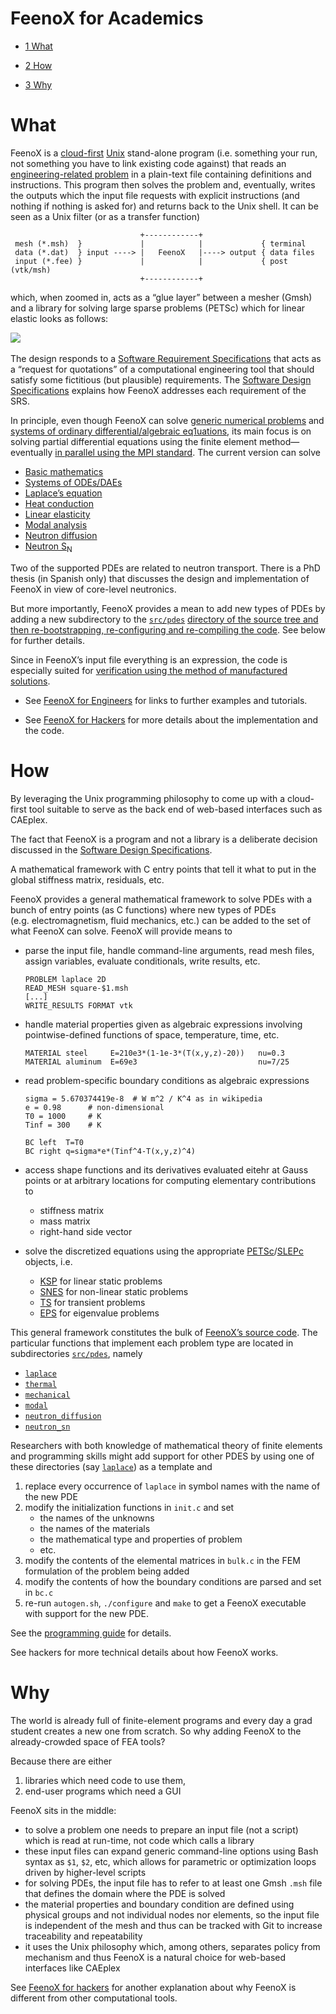 # FeenoX for Academics

- [<span class="toc-section-number">1</span> What][]
- [<span class="toc-section-number">2</span> How][]
- [<span class="toc-section-number">3</span> Why][]

  [<span class="toc-section-number">1</span> What]: #what
  [<span class="toc-section-number">2</span> How]: #how
  [<span class="toc-section-number">3</span> Why]: #why

# What

FeenoX is a [cloud-first][] [Unix][] stand-alone program (i.e. something
your run, not something you have to link existing code against) that
reads an [engineering-related problem][] in a plain-text file containing
definitions and instructions. This program then solves the problem and,
eventually, writes the outputs which the input file requests with
explicit instructions (and nothing if nothing is asked for) and returns
back to the Unix shell. It can be seen as a Unix filter (or as a
transfer function)

                                 +------------+
     mesh (*.msh)  }             |            |             { terminal
     data (*.dat)  } input ----> |   FeenoX   |----> output { data files
     input (*.fee) }             |            |             { post (vtk/msh)
                                 +------------+

which, when zoomed in, acts as a “glue layer” between a mesher (Gmsh)
and a library for solving large sparse problems (PETSc) which for linear
elastic looks as follows:

![][1] 

The design responds to a [Software Requirement Specifications][] that
acts as a “request for quotations” of a computational engineering tool
that should satisfy some fictitious (but plausible) requirements. The
[Software Design Specifications][] explains how FeenoX addresses each
requirement of the SRS.

In principle, even though FeenoX can solve [generic numerical
problems][] and [systems of ordinary differential/algebraic
eq1uations][], its main focus is on solving partial differential
equations using the finite element method—eventually [in parallel using
the MPI standard][]. The current version can solve

- [Basic mathematics][generic numerical problems]
- [Systems of
  ODEs/DAEs][systems of ordinary differential/algebraic eq1uations]
- [Laplace’s equation][]
- [Heat conduction][]
- [Linear elasticity][]
- [Modal analysis][]
- [Neutron diffusion][]
- [Neutron S<sub>N</sub>][]

Two of the supported PDEs are related to neutron transport. There is a
PhD thesis (in Spanish only) that discusses the design and
implementation of FeenoX in view of core-level neutronics.

But more importantly, FeenoX provides a mean to add new types of PDEs by
adding a new subdirectory to the [`src/pdes`][] [directory of the source
tree and then re-bootstrapping, re-configuring and re-compiling the
code][]. See below for further details.

Since in FeenoX’s input file everything is an expression, the code is
especially suited for [verification using the method of manufactured
solutions][].

- See [FeenoX for Engineers][engineering-related problem] for links to
  further examples and tutorials.
- See [FeenoX for Hackers][Unix] for more details about the
  implementation and the code.

  [cloud-first]: https://seamplex.com/feenox/doc/sds.html#cloud-first
  [Unix]: README4hackers.markdown
  [engineering-related problem]: README4engineers.markdown
  [1]: doc/transfer-le10-zoom.svg
  [Software Requirement Specifications]: https://www.seamplex.com/feenox/doc/srs.html
  [Software Design Specifications]: https://www.seamplex.com/feenox/doc/sds.html
  [generic numerical problems]: https://seamplex.com/feenox/examples/examples/basic.html
  [systems of ordinary differential/algebraic eq1uations]: https://seamplex.com/feenox/examples/daes.html
  [in parallel using the MPI standard]: https://seamplex.com/feenox/doc/sds.html#sec:scalability
  [Laplace’s equation]: https://seamplex.com/feenox/examples/laplace.html
  [Heat conduction]: https://seamplex.com/feenox/examples/thermal.html
  [Linear elasticity]: https://seamplex.com/feenox/examples/mechanical.html
  [Modal analysis]: https://seamplex.com/feenox/examples/modal.html
  [Neutron diffusion]: https://seamplex.com/feenox/examples/neutron_diffusion.html
  [Neutron S<sub>N</sub>]: https://seamplex.com/feenox/examples/neutron_sn.html
  [`src/pdes`]: https://github.com/seamplex/feenox/tree/main/src/pdes
  [directory of the source tree and then re-bootstrapping, re-configuring and re-compiling the code]:
    https://seamplex.com/feenox/doc/sds.html#sec:extensibility
  [verification using the method of manufactured solutions]: https://github.com/seamplex/feenox/tree/main/tests/mms

# How

By leveraging the Unix programming philosophy to come up with a
cloud-first tool suitable to serve as the back end of web-based
interfaces such as CAEplex.

The fact that FeenoX is a program and not a library is a deliberate
decision discussed in the [Software Design Specifications][].

A mathematical framework with C entry points that tell it what to put in
the global stiffness matrix, residuals, etc.

FeenoX provides a general mathematical framework to solve PDEs with a
bunch of entry points (as C functions) where new types of PDEs
(e.g. electromagnetism, fluid mechanics, etc.) can be added to the set
of what FeenoX can solve. FeenoX will provide means to

- parse the input file, handle command-line arguments, read mesh files,
  assign variables, evaluate conditionals, write results, etc.

  ``` feenox
  PROBLEM laplace 2D
  READ_MESH square-$1.msh
  [...]
  WRITE_RESULTS FORMAT vtk
  ```

- handle material properties given as algebraic expressions involving
  pointwise-defined functions of space, temperature, time, etc.

  ``` feenox
  MATERIAL steel     E=210e3*(1-1e-3*(T(x,y,z)-20))   nu=0.3
  MATERIAL aluminum  E=69e3                           nu=7/25
  ```

- read problem-specific boundary conditions as algebraic expressions

  ``` feenox
  sigma = 5.670374419e-8  # W m^2 / K^4 as in wikipedia
  e = 0.98      # non-dimensional
  T0 = 1000     # K
  Tinf = 300    # K

  BC left  T=T0
  BC right q=sigma*e*(Tinf^4-T(x,y,z)^4)
  ```

- access shape functions and its derivatives evaluated eitehr at Gauss
  points or at arbitrary locations for computing elementary
  contributions to

  - stiffness matrix
  - mass matrix
  - right-hand side vector

- solve the discretized equations using the appropriate
  [PETSc][]/[SLEPc][] objects, i.e.

  - [KSP][] for linear static problems
  - [SNES][] for non-linear static problems
  - [TS][] for transient problems
  - [EPS][] for eigenvalue problems

This general framework constitutes the bulk of [FeenoX’s source code][].
The particular functions that implement each problem type are located in
subdirectories [`src/pdes`][], namely

- [`laplace`][]
- [`thermal`][]
- [`mechanical`][]
- [`modal`][]
- [`neutron_diffusion`][]
- [`neutron_sn`][]

Researchers with both knowledge of mathematical theory of finite
elements and programming skills might add support for other PDES by
using one of these directories (say [`laplace`][]) as a template and

1.  replace every occurrence of `laplace` in symbol names with the name
    of the new PDE
2.  modify the initialization functions in `init.c` and set
    - the names of the unknowns
    - the names of the materials
    - the mathematical type and properties of problem
    - etc.
3.  modify the contents of the elemental matrices in `bulk.c` in the FEM
    formulation of the problem being added
4.  modify the contents of how the boundary conditions are parsed and
    set in `bc.c`
5.  re-run `autogen.sh`, `./configure` and `make` to get a FeenoX
    executable with support for the new PDE.

See the [programming guide][] for details.

See hackers for more technical details about how FeenoX works.

  [Software Design Specifications]: https://www.seamplex.com/feenox/doc/sds.html
  [PETSc]: https://petsc.org/
  [SLEPc]: https://slepc.upv.es/
  [KSP]: https://petsc.org/release/manual/ksp/
  [SNES]: https://petsc.org/release/manual/snes/
  [TS]: https://petsc.org/release/manual/ts/
  [EPS]: https://slepc.upv.es/documentation/current/docs/manualpages/EPS/index.html
  [FeenoX’s source code]: https://github.com/seamplex/feenox
  [`src/pdes`]: https://github.com/seamplex/feenox/tree/main/src/pdes
  [`laplace`]: https://github.com/seamplex/feenox/tree/main/src/pdes/laplace
  [`thermal`]: https://github.com/seamplex/feenox/tree/main/src/pdes/thermal
  [`mechanical`]: https://github.com/seamplex/feenox/tree/main/src/pdes/mechanical
  [`modal`]: https://github.com/seamplex/feenox/tree/main/src/pdes/modal
  [`neutron_diffusion`]: https://github.com/seamplex/feenox/tree/main/src/pdes/neutron_difussion
  [`neutron_sn`]: https://github.com/seamplex/feenox/tree/main/src/pdes/neutron_sn
  [programming guide]: doprogramming.markdown

# Why

The world is already full of finite-element programs and every day a
grad student creates a new one from scratch. So why adding FeenoX to the
already-crowded space of FEA tools?

Because there are either

1.  libraries which need code to use them,
2.  end-user programs which need a GUI

FeenoX sits in the middle:

- to solve a problem one needs to prepare an input file (not a script)
  which is read at run-time, not code which calls a library
- these input files can expand generic command-line options using Bash
  syntax as `$1`, `$2`, etc, which allows for parametric or optimization
  loops driven by higher-level scripts
- for solving PDEs, the input file has to refer to at least one Gmsh
  `.msh` file that defines the domain where the PDE is solved
- the material properties and boundary condition are defined using
  physical groups and not individual nodes nor elements, so the input
  file is independent of the mesh and thus can be tracked with Git to
  increase traceability and repeatability
- it uses the Unix philosophy which, among others, separates policy from
  mechanism and thus FeenoX is a natural choice for web-based interfaces
  like CAEplex

See [FeenoX for hackers][] for another explanation about why FeenoX is
different from other computational tools.

  [FeenoX for hackers]: README4hackers.markdown
